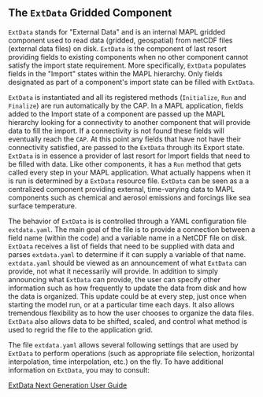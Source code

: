
## The `ExtData` Gridded Component

`ExtData` stands for "External Data" and is an internal MAPL gridded component 
used to read data (gridded, geospatial) from netCDF files (external data files) on disk. 
`ExtData` is the component of last resort providing fields to existing components
when no other component cannot satisfy the import state requirement.
More specifically, `ExtData` populates fields in the "Import" states within the MAPL hierarchy. 
Only fields designated as part of a component's import state can be filled with `ExtData`.

`ExtData` is instantiated and all its registered methods (`Initialize`, `Run` and `Finalize`)
 are run automatically by the CAP.
In a MAPL application, fields added to the Import state of a component 
are passed up the MAPL hierarchy looking for a connectivity to another component 
that will provide data to fill the import. 
If a connectivity is not found these fields will eventually reach the `CAP`. 
At this point any fields that have not have their connectivity satisfied,
 are passed to the `ExtData` through its Export state. 
`ExtData` is in essence a provider of last resort for Import fields that need to be filled with data. 
Like other components, it has a `Run` method that gets called every step in your MAPL application. 
What actually happens when it is run is determined by a `ExtData` resource file. 
`ExtData` can be seen as a a centralized component providing external, time-varying data 
to MAPL components such as chemical and aerosol emissions and forcings like sea surface temperature.

The behavior of `ExtData` is is controlled through a YAML configuration file `extdata.yaml`.
The main goal of the file is to provide a connection between a field name (within the code)
and a variable name in a NetCDF file on disk.
`ExtData` receives a list of fields that need to be supplied with data and parses `extdata.yaml`
to determine if it can supply a variable of that name. 
`extdata.yaml` should be viewed as an announcement of what `ExtData` can provide, 
not what it necessarily will provide. 
In addition to simply announcing what `ExtData` can provide, the user can specify other information 
such as how frequently to update the data from disk and how the data is organized.
This update could be at every step, just once when starting the model run, 
or at a particular time each days. 
It also allows tremendous flexibility as to how the user chooses to organize the data files. 
`ExtData` also allows data to be shifted, scaled, and control what method is used to regrid 
the file to the application grid.

The file `extdata.yaml` allows several following settings that are used by `ExtData` to perform operations
(such as appropriate file selection, horizontal interpolation, time interpolation, etc.) on the fly.
To have additional information on `ExtData`, you may to consult:

[ExtData Next Generation User Guide](https://github.com/GEOS-ESM/MAPL/wiki/ExtData-Next-Generation---User-Guide)

